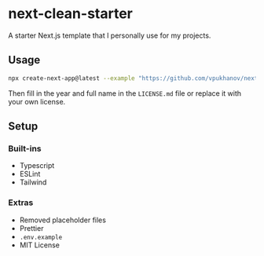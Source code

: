 # next-clean-starter

A starter Next.js template that I personally use for my projects.

## Usage

```sh
npx create-next-app@latest --example "https://github.com/vpukhanov/next-clean-starter" [your-project-name]
```

Then fill in the year and full name in the `LICENSE.md` file or replace it with your own license.

## Setup

### Built-ins

- Typescript
- ESLint
- Tailwind

### Extras

- Removed placeholder files
- Prettier
- `.env.example`
- MIT License
